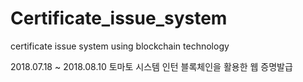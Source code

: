 # Certificate_issue_system
certificate issue system using blockchain technology

2018.07.18 ~ 2018.08.10
토마토 시스템 인턴
블록체인을 활용한 웹 증명발급 
